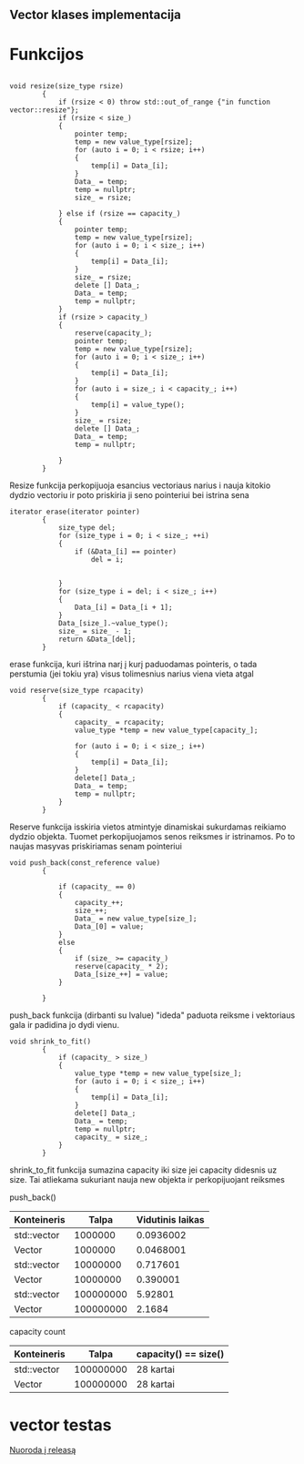 ﻿## Vector klases implementacija

# Funkcijos
```

void resize(size_type rsize)
		{
			if (rsize < 0) throw std::out_of_range {"in function vector::resize"};
			if (rsize < size_)
			{
				pointer temp;
				temp = new value_type[rsize];
				for (auto i = 0; i < rsize; i++)
				{
					temp[i] = Data_[i];
				}
				Data_ = temp;
				temp = nullptr;
				size_ = rsize;

			} else if (rsize == capacity_)
			{
				pointer temp;
				temp = new value_type[rsize];
				for (auto i = 0; i < size_; i++)
				{
					temp[i] = Data_[i];
				}
				size_ = rsize;
				delete [] Data_;
				Data_ = temp;
				temp = nullptr;
			}
			if (rsize > capacity_)
			{
				reserve(capacity_);
				pointer temp;
				temp = new value_type[rsize];
				for (auto i = 0; i < size_; i++)
				{
					temp[i] = Data_[i];
				}
				for (auto i = size_; i < capacity_; i++)
				{
					temp[i] = value_type();
				}
				size_ = rsize;
				delete [] Data_;
				Data_ = temp;
				temp = nullptr;

			}
		}
```
Resize funkcija perkopijuoja esancius vectoriaus narius i nauja kitokio dydzio vectoriu ir poto priskiria ji seno pointeriui bei istrina sena
```
iterator erase(iterator pointer)
		{
			size_type del;
			for (size_type i = 0; i < size_; ++i)
			{
				if (&Data_[i] == pointer)
					del = i;


			}
			for (size_type i = del; i < size_; i++)
			{
				Data_[i] = Data_[i + 1];
			}
			Data_[size_].~value_type();
			size_ = size_ - 1;
			return &Data_[del];
		}
```
erase funkcija, kuri ištrina narį į kurį paduodamas pointeris, o tada perstumia (jei tokiu yra) visus tolimesnius narius viena vieta atgal
```
void reserve(size_type rcapacity)
		{
			if (capacity_ < rcapacity)
			{
				capacity_ = rcapacity;
				value_type *temp = new value_type[capacity_];

				for (auto i = 0; i < size_; i++)
				{
					temp[i] = Data_[i];
				}
				delete[] Data_;
				Data_ = temp;
				temp = nullptr;
			}
		}
```
Reserve funkcija isskiria vietos atmintyje dinamiskai sukurdamas reikiamo dydzio objekta. Tuomet perkopijuojamos senos reiksmes ir istrinamos. Po to naujas masyvas priskiriamas senam pointeriui
```
void push_back(const_reference value)
		{

			if (capacity_ == 0)
			{
				capacity_++;
				size_++;
				Data_ = new value_type[size_];
				Data_[0] = value;
			}
			else
			{
				if (size_ >= capacity_)
				reserve(capacity_ * 2);
				Data_[size_++] = value;
			}

		}
```
push_back funkcija (dirbanti su lvalue) "ideda" paduota reiksme i vektoriaus gala ir padidina jo dydi vienu.
```
void shrink_to_fit()
		{
			if (capacity_ > size_)
			{
				value_type *temp = new value_type[size_];
				for (auto i = 0; i < size_; i++)
				{
					temp[i] = Data_[i];
				}
				delete[] Data_;
				Data_ = temp;
				temp = nullptr;
				capacity_ = size_;
			}
		}
```
shrink_to_fit funkcija sumazina capacity iki size jei capacity didesnis uz size. Tai atliekama sukuriant nauja new objekta ir perkopijuojant reiksmes

push_back()

| Konteineris | Talpa     | Vidutinis laikas |
| ----------- | --------- | ---------------- |
| std::vector | 1000000   | 0.0936002        |
| Vector      | 1000000   | 0.0468001        |
| std::vector | 10000000  | 0.717601         |
| Vector      | 10000000  | 0.390001         |
| std::vector | 100000000 | 5.92801          |
| Vector      | 100000000 | 2.1684           |

capacity count

| Konteineris | Talpa     | capacity() == size() |
| ----------- | --------- | -------------------- |
| std::vector | 100000000 | 28 kartai            |
| Vector      | 100000000 | 28 kartai            |
# vector testas
[Nuoroda į releasą](https://github.com/Andriusjok/Objektinis3uzd/releases/tag/ver2.0)
